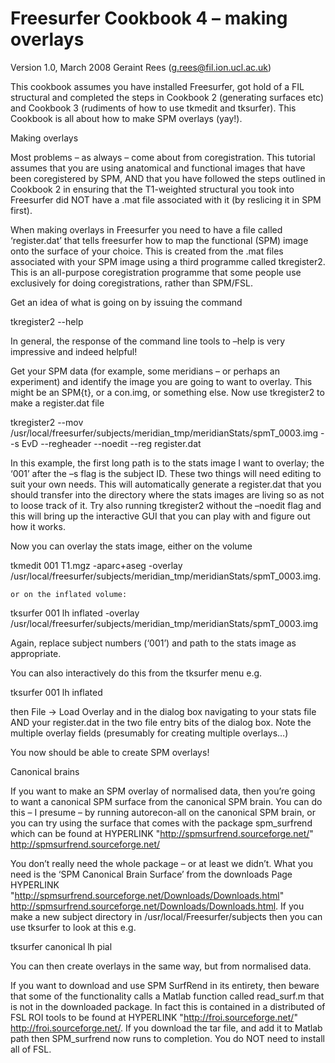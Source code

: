 # Freesurfer Cookbook 4 – making overlays
Version 1.0, March 2008
Geraint Rees (g.rees@fil.ion.ucl.ac.uk)

This cookbook assumes you have installed Freesurfer, got hold of a FIL structural and completed the steps in Cookbook 2 (generating surfaces etc) and Cookbook 3 (rudiments of how to use tkmedit and tksurfer). This Cookbook is all about how to make SPM overlays (yay!).

Making overlays

Most problems – as always – come about from coregistration. This tutorial assumes that you are using anatomical and functional images that have been coregistered by SPM, AND that you have followed the steps outlined in Cookbook 2 in ensuring that the T1-weighted structural you took into Freesurfer did NOT have a .mat file associated with it (by reslicing it in SPM first).

When making overlays in Freesurfer you need to have a file called ‘register.dat’ that tells freesurfer how to map the functional (SPM) image onto the surface of your choice. This is created from the .mat files associated with your SPM image using a third programme called tkregister2. This is an all-purpose coregistration programme that some people use exclusively for doing coregistrations, rather than SPM/FSL.

Get an idea of what is going on by issuing the command

tkregister2 --help

In general, the response of the command line tools to –help is very impressive and indeed helpful!

Get your SPM data (for example, some meridians – or perhaps an experiment) and identify the image you are going to want to overlay. This might be an SPM{t}, or a con.img, or something else. Now use tkregister2 to make a register.dat file

tkregister2 --mov /usr/local/freesurfer/subjects/meridian_tmp/meridianStats/spmT_0003.img --s EvD --regheader --noedit --reg register.dat

In this example, the first long path is to the stats image I want to overlay; the ‘001’ after the –s flag is the subject ID. These two things will need editing to suit your own needs. This will automatically generate a register.dat that you should transfer into the directory where the stats images are living so as not to loose track of it. Try also running tkregister2 without the –noedit flag and this will bring up the interactive GUI that you can play with and figure out how it works.

Now you can overlay the stats image, either on the volume

tkmedit 001 T1.mgz -aparc+aseg -overlay /usr/local/freesurfer/subjects/meridian_tmp/meridianStats/spmT_0003.img.

	or on the inflated volume:

tksurfer 001 lh inflated -overlay /usr/local/freesurfer/subjects/meridian_tmp/meridianStats/spmT_0003.img

Again, replace subject numbers (‘001’) and path to the stats image as appropriate.

You can also interactively do this from the tksurfer menu e.g.

tksurfer 001 lh inflated

then File -> Load Overlay and in the dialog box navigating to your stats file AND your register.dat in the two file entry bits of the dialog box. Note the multiple overlay fields (presumably for creating multiple overlays…)

You now should be able to create SPM overlays!

Canonical brains

If you want to make an SPM overlay of normalised data, then you’re going to want a canonical SPM surface from the canonical SPM brain. You can do this – I presume – by running autorecon-all on the canonical SPM brain, or you can try using the surface that comes with the package spm_surfrend which can be found at  HYPERLINK "http://spmsurfrend.sourceforge.net/" http://spmsurfrend.sourceforge.net/

You don’t really need the whole package – or at least we didn’t. What you need is the ‘SPM Canonical Brain Surface’ from the downloads Page   HYPERLINK "http://spmsurfrend.sourceforge.net/Downloads/Downloads.html" http://spmsurfrend.sourceforge.net/Downloads/Downloads.html. If you make a new subject directory in /usr/local/Freesurfer/subjects then you can use tksurfer to look at this e.g.

tksurfer canonical lh pial

You can then create overlays in the same way, but from normalised data.

If you want to download and use SPM SurfRend in its entirety, then beware that some of the functionality calls a Matlab function called read_surf.m that is not in the downloaded package. In fact this is contained in a distributed of FSL ROI tools to be found at  HYPERLINK "http://froi.sourceforge.net/" http://froi.sourceforge.net/. If you download the tar file, and add it to Matlab path then SPM_surfrend now runs to completion. You do NOT need to install all of FSL.

